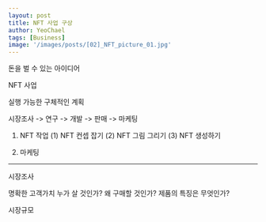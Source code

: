 ```yaml
---
layout: post
title: NFT 사업 구상
author: YeoChael
tags: [Business]
image: '/images/posts/[02]_NFT_picture_01.jpg'
---
```




돈을 벌 수 있는 아이디어

NFT 사업


실행 가능한 구체적인 계획

시장조사 -> 연구 -> 개발 -> 판매 -> 마케팅

1. NFT 작업
(1) NFT 컨셉 잡기
(2) NFT 그림 그리기
(3) NFT 생성하기

2. 마케팅


-----

시장조사

명확한 고객가치
누가 살 것인가? 왜 구매할 것인가? 제품의 특징은 무엇인가?

시장규모








